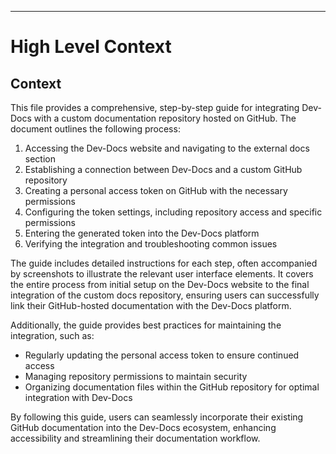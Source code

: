 

  ---
# High Level Context
## Context
This file provides a comprehensive, step-by-step guide for integrating Dev-Docs with a custom documentation repository hosted on GitHub. The document outlines the following process:

1. Accessing the Dev-Docs website and navigating to the external docs section
2. Establishing a connection between Dev-Docs and a custom GitHub repository
3. Creating a personal access token on GitHub with the necessary permissions
4. Configuring the token settings, including repository access and specific permissions
5. Entering the generated token into the Dev-Docs platform
6. Verifying the integration and troubleshooting common issues

The guide includes detailed instructions for each step, often accompanied by screenshots to illustrate the relevant user interface elements. It covers the entire process from initial setup on the Dev-Docs website to the final integration of the custom docs repository, ensuring users can successfully link their GitHub-hosted documentation with the Dev-Docs platform.

Additionally, the guide provides best practices for maintaining the integration, such as:

- Regularly updating the personal access token to ensure continued access
- Managing repository permissions to maintain security
- Organizing documentation files within the GitHub repository for optimal integration with Dev-Docs

By following this guide, users can seamlessly incorporate their existing GitHub documentation into the Dev-Docs ecosystem, enhancing accessibility and streamlining their documentation workflow.

  